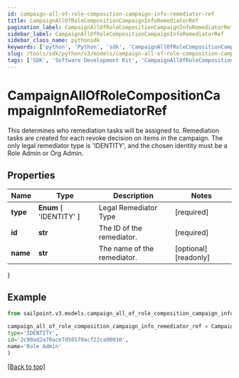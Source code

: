 ```yaml
---
id: campaign-all-of-role-composition-campaign-info-remediator-ref
title: CampaignAllOfRoleCompositionCampaignInfoRemediatorRef
pagination_label: CampaignAllOfRoleCompositionCampaignInfoRemediatorRef
sidebar_label: CampaignAllOfRoleCompositionCampaignInfoRemediatorRef
sidebar_class_name: pythonsdk
keywords: ['python', 'Python', 'sdk', 'CampaignAllOfRoleCompositionCampaignInfoRemediatorRef', 'CampaignAllOfRoleCompositionCampaignInfoRemediatorRef'] 
slug: /tools/sdk/python/v3/models/campaign-all-of-role-composition-campaign-info-remediator-ref
tags: ['SDK', 'Software Development Kit', 'CampaignAllOfRoleCompositionCampaignInfoRemediatorRef', 'CampaignAllOfRoleCompositionCampaignInfoRemediatorRef']
---
```


# CampaignAllOfRoleCompositionCampaignInfoRemediatorRef

This determines who remediation tasks will be assigned to. Remediation tasks are created for each revoke decision on items in the campaign. The only legal remediator type is 'IDENTITY', and the chosen identity must be a Role Admin or Org Admin.

## Properties

Name | Type | Description | Notes
------------ | ------------- | ------------- | -------------
**type** |  **Enum** [  'IDENTITY' ] | Legal Remediator Type | [required]
**id** | **str** | The ID of the remediator. | [required]
**name** | **str** | The name of the remediator. | [optional] [readonly] 
}

## Example

```python
from sailpoint.v3.models.campaign_all_of_role_composition_campaign_info_remediator_ref import CampaignAllOfRoleCompositionCampaignInfoRemediatorRef

campaign_all_of_role_composition_campaign_info_remediator_ref = CampaignAllOfRoleCompositionCampaignInfoRemediatorRef(
type='IDENTITY',
id='2c90ad2a70ace7d50170acf22ca90010',
name='Role Admin'
)

```
[[Back to top]](#) 

